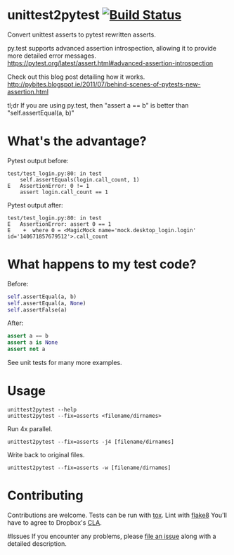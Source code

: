 # unittest2pytest [![Build Status](https://travis-ci.org/dropbox/unittest2pytest.svg?branch=master)](https://travis-ci.org/dropbox/unittest2pytest)

Convert unittest asserts to pytest rewritten asserts.

py.test supports advanced assertion introspection, allowing it to provide more detailed error messages.
https://pytest.org/latest/assert.html#advanced-assertion-introspection

Check out this blog post detailing how it works.
http://pybites.blogspot.ie/2011/07/behind-scenes-of-pytests-new-assertion.html

tl;dr
If you are using py.test, then "assert a == b" is better than "self.assertEqual(a, b)"

# What's the advantage?

Pytest output before:
```
test/test_login.py:80: in test
    self.assertEquals(login.call_count, 1)
E   AssertionError: 0 != 1
    assert login.call_count == 1
```
Pytest output after:
```
test/test_login.py:80: in test
E   AssertionError: assert 0 == 1
E    +  where 0 = <MagicMock name='mock.desktop_login.login' id='140671857679512'>.call_count
```

# What happens to my test code?

Before:
```python
self.assertEqual(a, b)
self.assertEqual(a, None)
self.assertFalse(a)
```
After:
```python
assert a == b
assert a is None
assert not a
```

See unit tests for many more examples.

# Usage
```
unittest2pytest --help
unittest2pytest --fix=asserts <filename/dirnames>
```
Run 4x parallel.
```
unittest2pytest --fix=asserts -j4 [filename/dirnames]
```
Write back to original files.
```
unittest2pytest --fix=asserts -w [filename/dirnames]
```

# Contributing
Contributions are welcome. Tests can be run with [tox][tox]. Lint with [flake8][flake8]
You'll have to agree to Dropbox's [CLA][CLA].

#Issues
If you encounter any problems, please [file an issue][issues] along with a detailed description.

[flake8]: https://flake8.readthedocs.org/en/latest/
[issues]: https://github.com/dropbox/unittest2pytest/issues
[tox]: https://tox.readthedocs.org/en/latest/
[CLA]: https://opensource.dropbox.com/cla/
